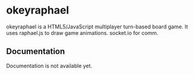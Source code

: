 okeyraphael
===========

okeyraphael is a HTML5/JavaScript multiplayer turn-based board game. It uses raphael.js to draw game animations.
socket.io for comm.


Documentation
-------------

Documentation is not available yet.